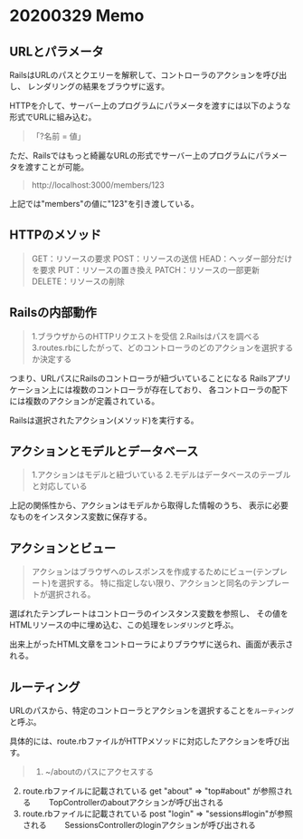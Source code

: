 # 20200329 Memo

## URLとパラメータ
RailsはURLのパスとクエリーを解釈して、コントローラのアクションを呼び出し、
レンダリングの結果をブラウザに返す。

HTTPを介して、サーバー上のプログラムにパラメータを渡すには以下のような形式でURLに組み込む。
>「?名前 = 値」

ただ、Railsではもっと綺麗なURLの形式でサーバー上のプログラムにパラメータを渡すことが可能。

> http://localhost:3000/members/123

上記では"members"の値に"123"を引き渡している。

## HTTPのメソッド

>GET：リソースの要求
POST：リソースの送信
HEAD：ヘッダー部分だけを要求
PUT：リソースの置き換え
PATCH：リソースの一部更新
DELETE：リソースの削除

## Railsの内部動作

>1.ブラウザからのHTTPリクエストを受信
2.Railsはパスを調べる
3.routes.rbにしたがって、どのコントローラのどのアクションを選択するか決定する

つまり、URLパスにRailsのコントローラが紐づいていることになる
Railsアプリケーション上には複数のコントローラが存在しており、
各コントローラの配下には複数のアクションが定義されている。

Railsは選択されたアクション(メソッド)を実行する。

## アクションとモデルとデータベース

>1.アクションはモデルと紐づいている
2.モデルはデータベースのテーブルと対応している

上記の関係性から、アクションはモデルから取得した情報のうち、
表示に必要なものをインスタンス変数に保存する。

## アクションとビュー

>アクションはブラウザへのレスポンスを作成するためにビュー(テンプレート)を選択する。
特に指定しない限り、アクションと同名のテンプレートが選択される。

選ばれたテンプレートはコントローラのインスタンス変数を参照し、
その値をHTMLリソースの中に埋め込む、この処理を`レンダリング`と呼ぶ。

出来上がったHTML文章をコントローラによりブラウザに送られ、画面が表示される。

## ルーティング
URLのパスから、特定のコントローラとアクションを選択することを`ルーティング`と呼ぶ。

具体的には、route.rbファイルがHTTPメソッドに対応したアクションを呼び出す。

>1. ~/aboutのパスにアクセスする
2. route.rbファイルに記載されている get "about" => "top#about" が参照される
　　TopControllerのaboutアクションが呼び出される
3. route.rbファイルに記載されている post "login" => "sessions#login"が参照される
　　SessionsControllerのloginアクションが呼び出される

